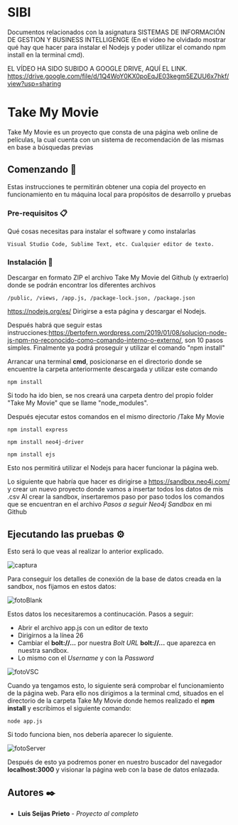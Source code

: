 # SIBI
Documentos relacionados con la asignatura SISTEMAS DE INFORMACIÓN DE GESTION Y BUSINESS INTELLIGENGE
(En el vídeo he olvidado mostrar qué hay que hacer para instalar el Nodejs y poder utilizar el comando npm install en la terminal cmd).

EL VÍDEO HA SIDO SUBIDO A GOOGLE DRIVE, AQUÍ EL LINK.
https://drive.google.com/file/d/1Q4WoY0KX0poEqJE03kegm5EZUU6x7hkf/view?usp=sharing
# Take My Movie

Take My Movie es un proyecto que consta de una página web online de películas, la cual cuenta con un sistema de recomendación de las mismas en base a búsquedas previas

## Comenzando 🚀

Estas instrucciones te permitirán obtener una copia del proyecto en funcionamiento en tu máquina local para propósitos de desarrollo y pruebas


### Pre-requisitos 📋

Qué cosas necesitas para instalar el software y como instalarlas

```
Visual Studio Code, Sublime Text, etc. Cualquier editor de texto.
```

### Instalación 🔧

Descargar en formato ZIP el archivo Take My Movie del Github (y extraerlo) donde se podrán encontrar los diferentes archivos

```
/public, /views, /app.js, /package-lock.json, /package.json
```
https://nodejs.org/es/ Dirigirse a esta página y descargar el Nodejs.

Después habrá que seguir estas instrucciones:https://bertofern.wordpress.com/2019/01/08/solucion-node-js-npm-no-reconocido-como-comando-interno-o-externo/, son 10 pasos simples.
Finalmente ya podrá proseguir y utilizar el comando "npm install"

Arrancar una terminal **cmd**, posicionarse en el directorio donde se encuentre la carpeta anteriormente descargada y utilizar este comando

```
npm install
```
 

Si todo ha ido bien, se nos creará una carpeta dentro del propio folder "Take My Movie" que se llame "node_modules".

Después ejecutar estos comandos en el mismo directorio /Take My Movie
```
npm install express
```

```
npm install neo4j-driver
```
```
npm install ejs
```


Esto nos permitirá utilizar el Nodejs para hacer funcionar la página web.

Lo siguiente que habría que hacer es dirigirse a https://sandbox.neo4j.com/ y crear un nuevo proyecto donde vamos a insertar todos los datos de mis .csv
Al crear la sandbox, insertaremos paso por paso todos los comandos que se encuentran en el archivo *Pasos a seguir Neo4j Sandbox* en mi Github

## Ejecutando las pruebas ⚙️

Esto será lo que veas al realizar lo anterior explicado.


![captura](imágenesReadme/captura.PNG)

Para conseguir los detalles de conexión de la base de datos creada en la sandbox, nos fijamos en estos datos:


![fotoBlank](imágenesReadme/fotoBlank.PNG)


Estos datos los necesitaremos a continucación. Pasos a seguir:
* Abrir el archivo app.js con un editor de texto
* Dirigirnos a la línea 26
* Cambiar el **bolt://...** por nuestra _Bolt URL_ **bolt://...** que aparezca en nuestra sandbox.
* Lo mismo con el _Username_ y con la _Password_

![fotoVSC](imágenesReadme/fotoVSC.PNG)

Cuando ya tengamos esto, lo siguiente será comprobar el funcionamiento de la página web. Para ello nos dirigimos a la terminal cmd, situados en el directorio de la carpeta Take My Movie donde hemos realizado el **npm install** y escribimos el siguiente comando:
```
node app.js
```
Si todo funciona bien, nos debería aparecer lo siguiente.

![fotoServer](imágenesReadme/fotoServer.PNG)

Después de esto ya podremos poner en nuestro buscador del navegador **localhost:3000** y visionar la página web con la base de datos enlazada.

## Autores ✒️

* **Luis Seijas Prieto** - *Proyecto al completo*


